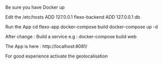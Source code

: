 Be sure you have Docker up

Edit the /etc/hosts
ADD  127.0.0.1       flexo-backend
ADD  127.0.0.1       db

Run the App
cd flexo-app
docker-compose build
docker-compose up -d

After change : 
Build a service
e.g : docker-compose build web


The App is here :
http://localhost:8081/

For good experience activate the geolocalisation


